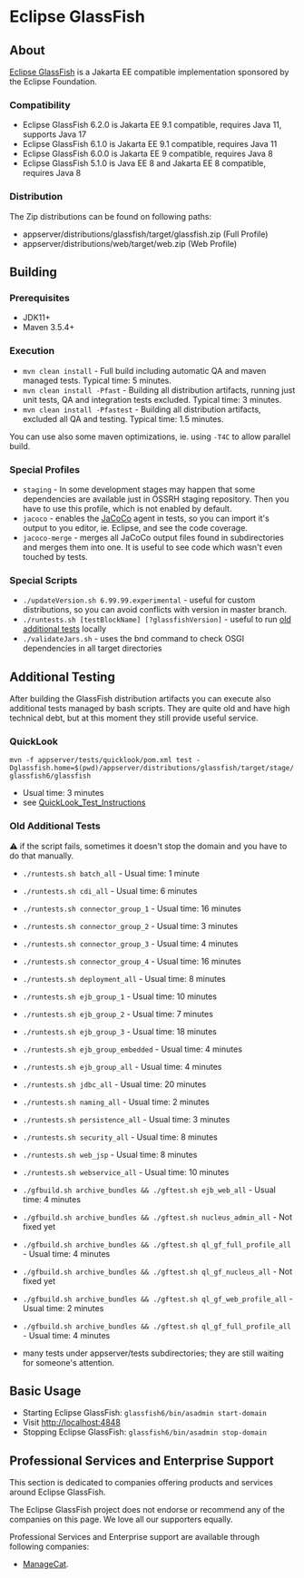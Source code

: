 # Eclipse GlassFish

## About

[Eclipse GlassFish](https://projects.eclipse.org/projects/ee4j.glassfish) is a Jakarta EE compatible implementation
sponsored by the Eclipse Foundation.

### Compatibility

* Eclipse GlassFish 6.2.0 is Jakarta EE 9.1 compatible, requires Java 11, supports Java 17
* Eclipse GlassFish 6.1.0 is Jakarta EE 9.1 compatible, requires Java 11
* Eclipse GlassFish 6.0.0 is Jakarta EE 9 compatible, requires Java 8
* Eclipse GlassFish 5.1.0 is Java EE 8 and Jakarta EE 8 compatible, requires Java 8

### Distribution

The Zip distributions can be found on following paths:
* appserver/distributions/glassfish/target/glassfish.zip (Full Profile)
* appserver/distributions/web/target/web.zip (Web Profile)

## Building

### Prerequisites

* JDK11+
* Maven 3.5.4+

### Execution

* `mvn clean install` - Full build including automatic QA and maven managed tests. Typical time: 5 minutes.
* `mvn clean install -Pfast` - Building all distribution artifacts, running just unit tests, QA and integration tests excluded. Typical time: 3 minutes.
* `mvn clean install -Pfastest` - Building all distribution artifacts, excluded all QA and testing. Typical time: 1.5 minutes.

You can use also some maven optimizations, ie. using `-T4C` to allow parallel build.

### Special Profiles

* `staging` - In some development stages may happen that some dependencies are available just in OSSRH staging repository.
  Then you have to use this profile, which is not enabled by default.
* `jacoco` - enables the [JaCoCo](https://www.eclemma.org/jacoco/) agent in tests, so you can import it's output to you editor, ie. Eclipse, and see the code coverage.
* `jacoco-merge` - merges all JaCoCo output files found in subdirectories and merges them into one. It is useful to see code which wasn't even touched by tests.

### Special Scripts

* `./updateVersion.sh 6.99.99.experimental` - useful for custom distributions, so you can avoid conflicts with version in master branch.
* `./runtests.sh [testBlockName] [?glassfishVersion]` - useful to run [old additional tests](#old-additional-tests) locally
* `./validateJars.sh` - uses the bnd command to check OSGI dependencies in all target directories

## Additional Testing

After building the GlassFish distribution artifacts you can execute also additional tests managed by bash scripts.
They are quite old and have high technical debt, but at this moment they still provide useful service.

### QuickLook

`mvn -f appserver/tests/quicklook/pom.xml test -Dglassfish.home=$(pwd)/appserver/distributions/glassfish/target/stage/glassfish6/glassfish`

* Usual time: 3 minutes
* see [QuickLook_Test_Instructions](https://github.com/eclipse-ee4j/glassfish/blob/master/appserver/tests/quicklook/QuickLook_Test_Instructions.html)

### Old Additional Tests

:warning: if the script fails, sometimes it doesn't stop the domain and you have to do that manually.

* `./runtests.sh batch_all` - Usual time: 1 minute
* `./runtests.sh cdi_all` - Usual time: 6 minutes
* `./runtests.sh connector_group_1` - Usual time: 16 minutes
* `./runtests.sh connector_group_2` - Usual time: 3 minutes
* `./runtests.sh connector_group_3` - Usual time: 4 minutes
* `./runtests.sh connector_group_4` - Usual time: 16 minutes
* `./runtests.sh deployment_all` - Usual time: 8 minutes
* `./runtests.sh ejb_group_1` - Usual time: 10 minutes
* `./runtests.sh ejb_group_2` - Usual time: 7 minutes
* `./runtests.sh ejb_group_3` - Usual time: 18 minutes
* `./runtests.sh ejb_group_embedded` - Usual time: 4 minutes
* `./runtests.sh ejb_group_all` - Usual time: 4 minutes
* `./runtests.sh jdbc_all` - Usual time: 20 minutes
* `./runtests.sh naming_all` - Usual time: 2 minutes
* `./runtests.sh persistence_all` - Usual time: 3 minutes
* `./runtests.sh security_all` - Usual time: 8 minutes
* `./runtests.sh web_jsp` - Usual time: 8 minutes
* `./runtests.sh webservice_all` - Usual time: 10 minutes
* `./gfbuild.sh archive_bundles && ./gftest.sh ejb_web_all` - Usual time: 4 minutes
* `./gfbuild.sh archive_bundles && ./gftest.sh nucleus_admin_all` - Not fixed yet
* `./gfbuild.sh archive_bundles && ./gftest.sh ql_gf_full_profile_all` - Usual time: 4 minutes
* `./gfbuild.sh archive_bundles && ./gftest.sh ql_gf_nucleus_all` - Not fixed yet
* `./gfbuild.sh archive_bundles && ./gftest.sh ql_gf_web_profile_all` - Usual time: 2 minutes
* `./gfbuild.sh archive_bundles && ./gftest.sh ql_gf_full_profile_all` - Usual time: 4 minutes

* many tests under appserver/tests subdirectories; they are still waiting for someone's attention.

## Basic Usage

* Starting Eclipse GlassFish: `glassfish6/bin/asadmin start-domain`
* Visit [http://localhost:4848](http://localhost:4848)
* Stopping Eclipse GlassFish: `glassfish6/bin/asadmin stop-domain`

## Professional Services and Enterprise Support

This section is dedicated to companies offering products and services around Eclipse GlassFish.

The Eclipse GlassFish project does not endorse or recommend any of the companies on this page. We love all our supporters equally.

Professional Services and Enterprise support are available through following companies:
- [ManageCat](https://www.managecat.com/services-and-support/eclipse-glassfish-enterprise-support).
